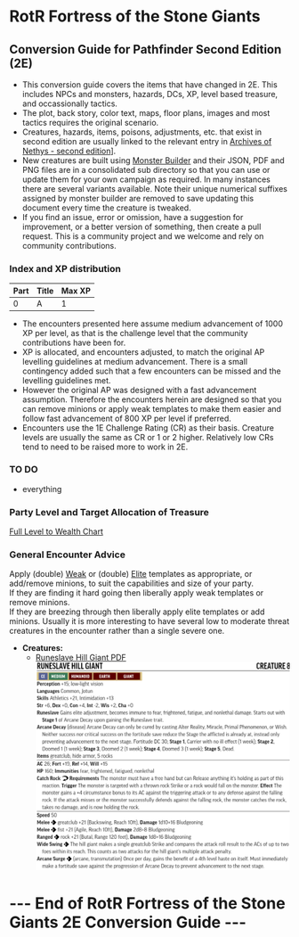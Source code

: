# RotR Fortress of the Stone Giants

## Conversion Guide for Pathfinder Second Edition (2E)

- This conversion guide covers the items that have changed in 2E. This includes NPCs and monsters, hazards, DCs, XP, level based treasure, and occassionally tactics.
- The plot, back story, color text, maps, floor plans, images and most tactics requires the original scenario.
- Creatures, hazards, items, poisons, adjustments, etc. that exist in second edition are usually linked to the relevant entry in [Archives of Nethys - second edition](https://2e.aonprd.com/)].
- New creatures are built using [Monster Builder](http://monster.pf2.tools/) and their JSON, PDF and PNG files are in a consolidated sub directory so that you can use or update them for your own campaign as required. In many instances there are several variants available. Note their unique numerical suffixes assigned by monster builder are removed to save updating this document every time the creature is tweaked.
- If you find an issue, error or omission, have a suggestion for improvement, or a better version of something, then create a pull request. This is a community project and we welcome and rely on community contributions.

### Index and XP distribution
  
Part | Title | Max XP 
-----|-------|----
0 | A | 1

- The encounters presented here assume medium advancement of 1000 XP per level, as that is the challenge level that the community contributions have been for. 
- XP is allocated, and encounters adjusted, to match the original AP levelling guidelines at medium advancement. There is a small contingency added such that a few encounters can be missed and the levelling guidelines met. 
- However the original AP was designed with a fast advancement assumption. Therefore the encounters herein are designed so that you can remove minions or apply weak templates to make them easier and follow fast advancement of 800 XP per level if preferred.
- Encounters use the 1E Challenge Rating (CR) as their basis. Creature levels are usually the same as CR or 1 or 2 higher. Relatively low CRs tend to need to be raised more to work in 2E.

### TO DO
  - everything

### Party Level and Target Allocation of Treasure

[Full Level to Wealth Chart](http://2e.aonprd.com/Rules.aspx?ID=581)


### General Encounter Advice

Apply (double) [Weak](http://2e.aonprd.com/Rules.aspx?ID=791) or (double) [Elite](http://2e.aonprd.com/Rules.aspx?ID=790) templates as appropriate, or add/remove minions, to suit the capabilities and size of your party.  
If they are finding it hard going then liberally apply weak templates or remove minions.  
If they are breezing through then liberally apply elite templates or add minions. 
Usually it is more interesting to have several low to moderate threat creatures in the encounter rather than a single severe one.


 - **Creatures:** 
    - [Runeslave Hill Giant PDF](./NPC-Monsters-Statblocks/RuneslaveHillGiant.pdf)  
    ![Runeslave Hill Giant  PNG](./NPC-Monsters-Statblocks/RuneslaveHillGiant.png)

# --- End of RotR Fortress of the Stone Giants 2E Conversion Guide ---
